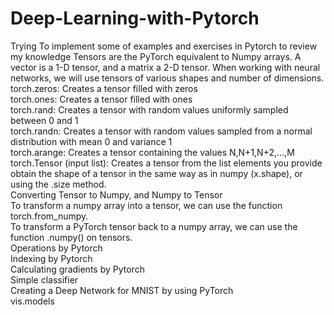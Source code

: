 # Deep-Learning-with-Pytorch
Trying To implement some of examples and exercises in Pytorch to review my knowledge
Tensors are the PyTorch equivalent to Numpy arrays. A vector is a 1-D tensor, and a matrix a 2-D tensor. When working with neural networks, we will use tensors of various shapes and number of dimensions.\
torch.zeros: Creates a tensor filled with zeros\
torch.ones: Creates a tensor filled with ones\
torch.rand: Creates a tensor with random values uniformly sampled between 0 and 1\
torch.randn: Creates a tensor with random values sampled from a normal distribution with mean 0 and variance 1\
torch.arange: Creates a tensor containing the values N,N+1,N+2,...,M\
torch.Tensor (input list): Creates a tensor from the list elements you provide\
obtain the shape of a tensor in the same way as in numpy (x.shape), or using the .size method.\
Converting Tensor to Numpy, and Numpy to Tensor\
To transform a numpy array into a tensor, we can use the function torch.from_numpy.\
To transform a PyTorch tensor back to a numpy array, we can use the function .numpy() on tensors.\
Operations by Pytorch\
Indexing by Pytorch\
Calculating gradients by Pytorch\
Simple classifier\
Creating a Deep Network for MNIST by using PyTorch\
vis.models
